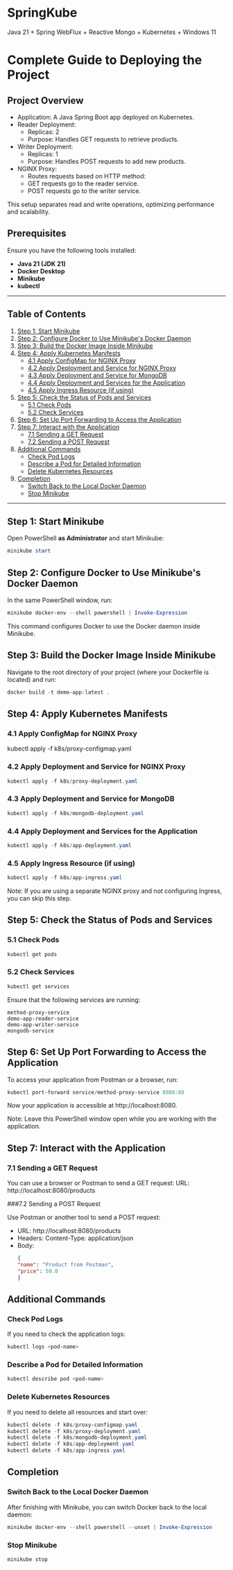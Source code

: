 # SpringKube
Java 21 + Spring WebFlux + Reactive Mongo + Kubernetes + Windows 11

# Complete Guide to Deploying the Project

## Project Overview
* Application: A Java Spring Boot app deployed on Kubernetes.
* Reader Deployment:
   * Replicas: 2
   * Purpose: Handles GET requests to retrieve products.
* Writer Deployment:
   * Replicas: 1
   * Purpose: Handles POST requests to add new products.
* NGINX Proxy:
   * Routes requests based on HTTP method:
   * GET requests go to the reader service.
   * POST requests go to the writer service.

This setup separates read and write operations, optimizing performance and scalability.

## Prerequisites
Ensure you have the following tools installed:

- **Java 21 (JDK 21)**
- **Docker Desktop**
- **Minikube**
- **kubectl**

---

## Table of Contents

1. [Step 1: Start Minikube](#step-1-start-minikube)
2. [Step 2: Configure Docker to Use Minikube's Docker Daemon](#step-2-configure-docker-to-use-minikubes-docker-daemon)
3. [Step 3: Build the Docker Image Inside Minikube](#step-3-build-the-docker-image-inside-minikube)
4. [Step 4: Apply Kubernetes Manifests](#step-4-apply-kubernetes-manifests)
   - [4.1 Apply ConfigMap for NGINX Proxy](#41-apply-configmap-for-nginx-proxy)
   - [4.2 Apply Deployment and Service for NGINX Proxy](#42-apply-deployment-and-service-for-nginx-proxy)
   - [4.3 Apply Deployment and Service for MongoDB](#43-apply-deployment-and-service-for-mongodb)
   - [4.4 Apply Deployment and Services for the Application](#44-apply-deployment-and-services-for-the-application)
   - [4.5 Apply Ingress Resource (if using)](#45-apply-ingress-resource-if-using)
5. [Step 5: Check the Status of Pods and Services](#step-5-check-the-status-of-pods-and-services)
   - [5.1 Check Pods](#51-check-pods)
   - [5.2 Check Services](#52-check-services)
6. [Step 6: Set Up Port Forwarding to Access the Application](#step-6-set-up-port-forwarding-to-access-the-application)
7. [Step 7: Interact with the Application](#step-7-interact-with-the-application)
   - [7.1 Sending a GET Request](#71-sending-a-get-request)
   - [7.2 Sending a POST Request](#72-sending-a-post-request)
8. [Additional Commands](#additional-commands)
   - [Check Pod Logs](#check-pod-logs)
   - [Describe a Pod for Detailed Information](#describe-a-pod-for-detailed-information)
   - [Delete Kubernetes Resources](#delete-kubernetes-resources)
9. [Completion](#completion)
   - [Switch Back to the Local Docker Daemon](#switch-back-to-the-local-docker-daemon)
   - [Stop Minikube](#stop-minikube)
---

## Step 1: Start Minikube

Open PowerShell **as Administrator** and start Minikube:

```powershell
minikube start
```

## Step 2: Configure Docker to Use Minikube's Docker Daemon
In the same PowerShell window, run:

```powershell
minikube docker-env --shell powershell | Invoke-Expression
```
This command configures Docker to use the Docker daemon inside Minikube.

## Step 3: Build the Docker Image Inside Minikube
Navigate to the root directory of your project (where your Dockerfile is located) and run:

```powershell
docker build -t demo-app:latest .
```

## Step 4: Apply Kubernetes Manifests
### 4.1 Apply ConfigMap for NGINX Proxy

kubectl apply -f k8s/proxy-configmap.yaml

### 4.2 Apply Deployment and Service for NGINX Proxy

```powershell
kubectl apply -f k8s/proxy-deployment.yaml
```

### 4.3 Apply Deployment and Service for MongoDB

```powershell
kubectl apply -f k8s/mongodb-deployment.yaml
```

### 4.4 Apply Deployment and Services for the Application

```powershell
kubectl apply -f k8s/app-deployment.yaml
```

### 4.5 Apply Ingress Resource (if using)

```powershell
kubectl apply -f k8s/app-ingress.yaml
```

Note: If you are using a separate NGINX proxy and not configuring Ingress, you can skip this step.

## Step 5: Check the Status of Pods and Services
### 5.1 Check Pods

```powershell
kubectl get pods
```

### 5.2 Check Services 

```powershell
kubectl get services
```

Ensure that the following services are running:

```
method-proxy-service
demo-app-reader-service
demo-app-writer-service
mongodb-service
```

## Step 6: Set Up Port Forwarding to Access the Application
To access your application from Postman or a browser, run:

```powershell
kubectl port-forward service/method-proxy-service 8080:80
```

Now your application is accessible at http://localhost:8080.

Note: Leave this PowerShell window open while you are working with the application.

## Step 7: Interact with the Application
### 7.1 Sending a GET Request

You can use a browser or Postman to send a GET request:
URL: http://localhost:8080/products

###7.2 Sending a POST Request

Use Postman or another tool to send a POST request:
* URL: http://localhost:8080/products
* Headers: Content-Type: application/json
* Body: 
  ```json
  {
  "name": "Product from Postman",
  "price": 50.0
  }
  ```

## Additional Commands
### Check Pod Logs
If you need to check the application logs:

```powershell
kubectl logs <pod-name>
```
### Describe a Pod for Detailed Information

```powershell
kubectl describe pod <pod-name>
```

### Delete Kubernetes Resources
If you need to delete all resources and start over:

```powershell
kubectl delete -f k8s/proxy-configmap.yaml
kubectl delete -f k8s/proxy-deployment.yaml
kubectl delete -f k8s/mongodb-deployment.yaml
kubectl delete -f k8s/app-deployment.yaml
kubectl delete -f k8s/app-ingress.yaml
```

## Completion
### Switch Back to the Local Docker Daemon
After finishing with Minikube, you can switch Docker back to the local daemon:

```powershell
minikube docker-env --shell powershell --unset | Invoke-Expression
```

### Stop Minikube

```powershell
minikube stop
```
